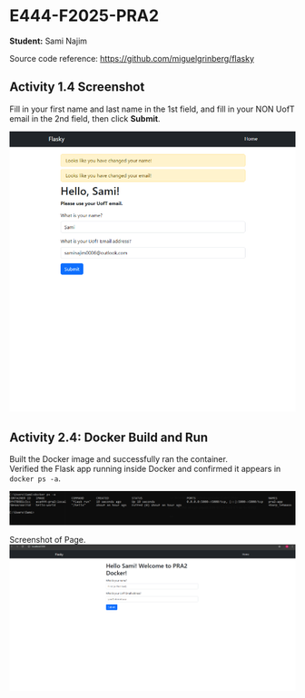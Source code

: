 # E444-F2025-PRA2

**Student:** Sami Najim
 
Source code reference: https://github.com/miguelgrinberg/flasky


## Activity 1.4 Screenshot

Fill in your first name and last name in the 1st field, and fill in your NON UofT email in the 2nd field, then click **Submit**.

![Activity 1.4 Screenshot](screenshots/Activity_14.png)


## Activity 2.4: Docker Build and Run

Built the Docker image and successfully ran the container.  
Verified the Flask app running inside Docker and confirmed it appears in `docker ps -a`.

![Activity 2.4 Docker](screenshots/Activity2.4_Docker.png)

Screenshot of Page.
![Activity 2.4 page](screenshots/pic3.png)
